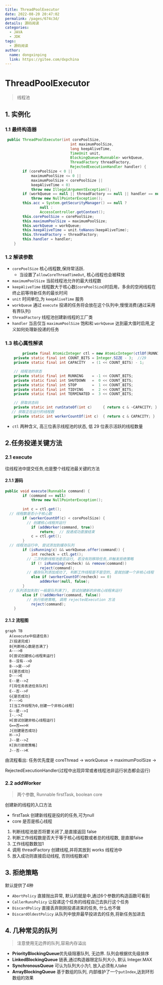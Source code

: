 ```yaml
---
title: ThreadPoolExecutor
date: 2022-08-20 20:47:02
permalink: /pages/674c3d/
details: 源码阅读
categories:
  - JAVA
  - JDK
tags:
  - 源码阅读
author:
  name: dongxinping
  link: https://gitee.com/dxpchina
---
```

# ThreadPoolExecutor

> 线程池

## 1. 实例化

### 1.1 最终构造器

```java
 public ThreadPoolExecutor(int corePoolSize,
                              int maximumPoolSize,
                              long keepAliveTime,
                              TimeUnit unit,
                              BlockingQueue<Runnable> workQueue,
                              ThreadFactory threadFactory,
                              RejectedExecutionHandler handler) {
        if (corePoolSize < 0 ||
            maximumPoolSize <= 0 ||
            maximumPoolSize < corePoolSize ||
            keepAliveTime < 0)
            throw new IllegalArgumentException();
        if (workQueue == null || threadFactory == null || handler == null)
            throw new NullPointerException();
        this.acc = System.getSecurityManager() == null ?
                null :
                AccessController.getContext();
        this.corePoolSize = corePoolSize;
        this.maximumPoolSize = maximumPoolSize;
        this.workQueue = workQueue;
        this.keepAliveTime = unit.toNanos(keepAliveTime);
        this.threadFactory = threadFactory;
        this.handler = handler;
    }
```

### 1.2 解读参数

- `corePoolSize` 核心线程数,保持常活跃. 
  - 当设置了`allowCoreThreadTimeOut`, 核心线程也会被释放
- `maximumPoolSize` 当前线程池允许的最大线程数 
- `keepAliveTime` 线程数大于核心数(`corePoolSize`)时启用，多余的空闲线程在终止前等待新任务的最长时间
- `unit` 时间单位,为 `keepAliveTime` 服务
- `workQueue` 通过 `execute` 投递的任务将会放在这个队列中,慢慢消费(通过采用有界队列)
- `threadFactory` 线程池创建新线程的工厂类
- `handler` 当且仅当 `maximumPoolSize` 饱和和 `workQueue` 达到最大值时启用,定义如何处理新投递的任务

### 1.3 核心属性解读

```java
		private final AtomicInteger ctl = new AtomicInteger(ctlOf(RUNNING, 0));
    private static final int COUNT_BITS = Integer.SIZE - 3;  //29
    private static final int CAPACITY   = (1 << COUNT_BITS) - 1;

    // 线程池的状态
    private static final int RUNNING    = -1 << COUNT_BITS;
    private static final int SHUTDOWN   =  0 << COUNT_BITS;
    private static final int STOP       =  1 << COUNT_BITS;
    private static final int TIDYING    =  2 << COUNT_BITS;
    private static final int TERMINATED =  3 << COUNT_BITS;

    // 获取状态码
    private static int runStateOf(int c)     { return c & ~CAPACITY; }
   // 获取正在运行的线程数
    private static int workerCountOf(int c)  { return c & CAPACITY; }
```

- `ctl` 两种含义, 高三位表示线程池的状态, 低 29 位表示活跃的线程数量

## 2.任务投递关键方法

### 2.1 execute

往线程池中提交任务,也是整个线程池最关键的方法

#### 2.1.1 源码

```java
public void execute(Runnable command) {
        if (command == null)
            throw new NullPointerException();
        
        int c = ctl.get();
  // 线程数是否小于核心数
        if (workerCountOf(c) < corePoolSize) {
          // 创建核心线程并运行
            if (addWorker(command, true))
                return;  // 投递成功直接结束
            c = ctl.get();
        }
  // 线程池运行中, 尝试添加到缓存队列
        if (isRunning(c) && workQueue.offer(command)) {
            int recheck = ctl.get();
          // 二次判断线程池是否运行, 若没有则移除任务,并触发拒绝策略
            if (! isRunning(recheck) && remove(command))
                reject(command);
          // 缓存队列添加成功了, 判断工作线程是不是空的, 是就创建一个非核心线程
            else if (workerCountOf(recheck) == 0)
                addWorker(null, false);
        }
  // 队列添加失败(一般是队列满了), 尝试创建新的非核心线程来运行
        else if (!addWorker(command, false))
          // 执行拒绝策略, 调用 rejectedExecution 方法
            reject(command);
    }
```

#### 2.1.2 流程图

``` mermaid
graph TB
  A(execute中投递任务)
  Z(投递完成)
  B{判断核心数是否满了}
  A--->B
  D[尝试创建核心线程来运行]
  B--没有-->D
  B-->是-->F
  E{是否成功}
  D--->E
  E--是-->Z
  F[将任务丢进任务队列]
  E--否-->F
  G{是否成功}
  F--->G
  I[当工作线程为0,创建一个非核心线程]
  G--是-->I
  I-.->Z
  H[尝试创建非核心线程运行]
  G==否==>H
  J{创建是否成功}
  H-->J
  J--是-->Z
  K[执行拒绝策略]
  J--否-->K
```

由流程看出: 任务优先度是  coreThread  ->  workQueue  -> maximumPoolSize  -> 

RejectedExecutionHandler(过程中出现异常或者线程池非运行状态都会运行)

### 2.2 addWorker

> 两个参数, Runnable firstTask, boolean core

创建新的线程的入口方法

- firstTask 创建新线程是投的的任务,可为null
- core 是否是核心线程

1. 判断线程池是否将要关闭了,是直接返回  false
2. 判断工作线程数是否大于等于核心线程数或者总的线程数, 是直接false
3. 工作线程数数加1
4. 调用 threadFactory 创建线程,并将其放到 works 线程池中
5. 放入成功则直接启动线程, 否则线程数减1

## 3. 拒绝策略

默认提供了4种

- `AbortPolicy`  直接抛出异常, 默认的就是中,通过6个参数的构造函数可看到
- `CallerRunsPolicy` 让投递这个任务的线程自己去执行这个任务
- `DiscardPolicy`  直接丢弃刚刚投递进来的任务, 什么也不做
- `DiscardOldestPolicy`  从队列中放弃最早投进去的任务,将新任务加进去

## 4. 几种常见的队列

> 注意使用无边界的队列,容易内存溢出

- **PriorityBlockingQueue**优先级阻塞队列, 无边界.  队列会根据优先级排序
- **LinkedBlockingQueue** 链表,通过构造器限定队列大小, 默认 Integer.MAX
- **SynchronousQueue** 可认为队列大小为1, 放入必须有人take
- **ArrayBlockingQueue** 基于数组的队列, 内部维护了一个`putIndex`,达到环形数组的效果